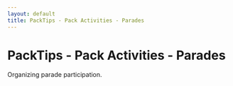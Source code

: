 ```yaml
---
layout: default
title: PackTips - Pack Activities - Parades
---
```


# PackTips - Pack Activities - Parades

Organizing parade participation.
